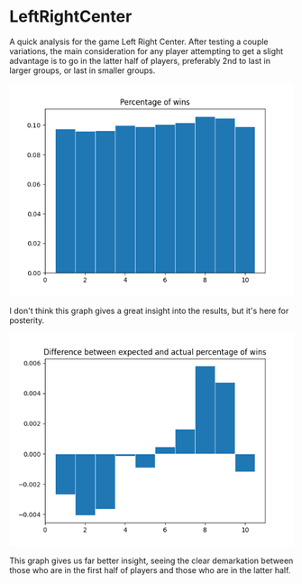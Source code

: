 # LeftRightCenter
A quick analysis for the game Left Right Center. After testing a couple variations, the main consideration for any player attempting to get a slight advantage is to go in the latter half of players, preferably 2nd to last in larger groups, or last in smaller groups.

![A graph of the percentage of wins](github_percentage_example.png)

I don't think this graph gives a great insight into the results, but it's here for posterity.

![A graph of the difference of percentage of wins](github_difference_example.png)

This graph gives us far better insight, seeing the clear demarkation between those who are in the first half of players and those who are in the latter half.
